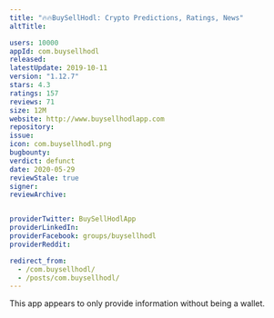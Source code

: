```yaml
---
title: "🔥🔥BuySellHodl: Crypto Predictions, Ratings, News"
altTitle: 

users: 10000
appId: com.buysellhodl
released: 
latestUpdate: 2019-10-11
version: "1.12.7"
stars: 4.3
ratings: 157
reviews: 71
size: 12M
website: http://www.buysellhodlapp.com
repository: 
issue: 
icon: com.buysellhodl.png
bugbounty: 
verdict: defunct
date: 2020-05-29
reviewStale: true
signer: 
reviewArchive:


providerTwitter: BuySellHodlApp
providerLinkedIn: 
providerFacebook: groups/buysellhodl
providerReddit: 

redirect_from:
  - /com.buysellhodl/
  - /posts/com.buysellhodl/
---
```



This app appears to only provide information without being a wallet.
